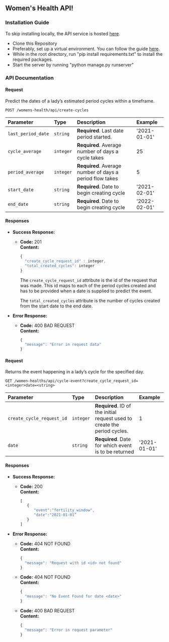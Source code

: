 ## Women's Health API!

### Installation Guide
To skip installing locally, the API service is hosted [here](https://womens-health-api.herokuapp.com/).

* Clone this Repository
* Preferably, set up a virtual environment. You can follow the guide [here](https://docs.python.org/3/library/venv.html).
* While in the root directory, run "pip install requirements.txt" to install the required packages.
* Start the server by running "python manage.py runserver"

### API Documentation

#### Request
Predict the dates of a lady’s estimated period cycles within a timeframe.
```http
POST /womens-health/api/create-cycles
```

| Parameter | Type | Description | Example |
| :--- | :--- | :--- | :--- |
| `last_period_date` | `string` | **Required**. Last date period started. | '2021-01-01' |
| `cycle_average` | `integer` | **Required**. Average number of days a cycle takes | 25 |
| `period_average` | `integer` | **Required**. Average number of days a period flow takes | 5 |
| `start_date` | `string` | **Required**. Date to begin creating cycle  | '2021-02-01' |
| `end_date` | `string` | **Required**. Date to begin creating cycle  | '2022-02-01' |

#### Responses

* **Success Response:**

  * **Code:** 201 <br />
    **Content:** <br>
    ```javascript
    {
      "create_cycle_request_id" : integer,
      "total_created_cycles": integer
    }
    ```

    The `create_cycle_request_id` attribute is the id of the request that was made. This id maps to each of the period cycles created and has to be provided when a date is supplied to predict the event.
    
    The `total_created_cycles` attribute is the number of cycles created from the start date to the end date.
 
* **Error Response:**

  * **Code:** 400 BAD REQUEST <br />
    **Content:** <br> 
    ```javascript
    {
      "message": "Error in request data"
    }
    ```

#### Request
Returns the event happening in a lady’s cycle for the specified day.
```http
GET /women-healths/api/cycle-event?create_cycle_request_id=<integer>date=<string>
```

| Parameter | Type | Description | Example |
| :--- | :--- | :--- | :--- |
| `create_cycle_request_id` | `integer` | **Required**. ID of the initial request used to create the period cycles. | 1 |
| `date` | `string` | **Required**. Date for which event is to be returned  | '2021-01-01' |

#### Responses

* **Success Response:**

  * **Code:** 200 <br />
    **Content:** <br>
    ```javascript
    [
       {
          "event":"fertility_window",
          "date":"2021-01-01”
       }
    ]
    ```
  
* **Error Response:**

  * **Code:** 404 NOT FOUND <br />
    **Content:** <br> 
    ```javascript
    {
      "message": "Request with id <id> not found"
    }
    ```

  * **Code:** 404 NOT FOUND <br />
    **Content:** <br> 
    ```javascript
    {
      "message": "No Event Found for date <date>"
    }
    ```

  * **Code:** 400 BAD REQUEST <br />
    **Content:** <br> 
    ```javascript
    {
      "message": "Error in request parameter"
    }
    ```

